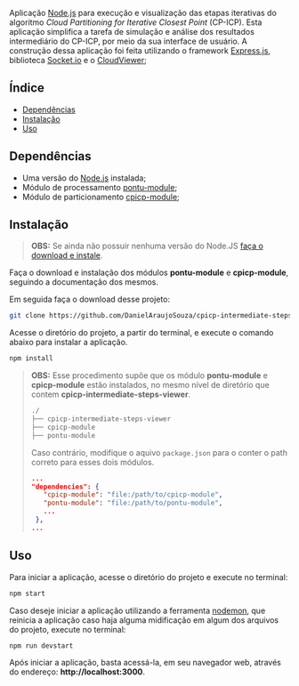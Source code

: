 Aplicação [Node.js](https://nodejs.org/) para execução e visualização das etapas iterativas do algoritmo _Cloud Partitioning for Iterative Closest Point_ (CP-ICP). Esta aplicação simplifica a tarefa de simulação e análise dos resultados intermediário do CP-ICP, por meio da sua interface de usuário. A construção dessa aplicação foi feita utilizando o framework [Express.js](https://expressjs.com/), biblioteca [Socket.io](Socket.io) e o [CloudViewer](https://github.com/DanielAraujoSouza/CloudViewer);

## Índice

- [Dependências](#dependências)
- [Instalação](#instalação)
- [Uso](#uso)

## Dependências

- Uma versão do [Node.js](https://nodejs.org/) instalada;
- Módulo de processamento [pontu-module](https://github.com/DanielAraujoSouza/pontu-module);
- Módulo de particionamento [cpicp-module](https://github.com/DanielAraujoSouza/cpicp-module);

## Instalação

> **OBS:** Se ainda não possuir nenhuma versão do Node.JS [faça o download e instale](https://nodejs.org/en/download/).

Faça o download e instalação dos módulos **pontu-module** e **cpicp-module**, seguindo a documentação dos mesmos.

Em seguida faça o download desse projeto:

```bash
git clone https://github.com/DanielAraujoSouza/cpicp-intermediate-steps-viewer
```

Acesse o diretório do projeto, a partir do terminal, e execute o comando abaixo para instalar a aplicação.

```bash
npm install
```

> **OBS:** Esse procedimento supõe que os módulo **pontu-module** e **cpicp-module** estão instalados, no mesmo nível de diretório que contem **cpicp-intermediate-steps-viewer**.
>
> ```bash
> ./
> ├── cpicp-intermediate-steps-viewer
> ├── cpicp-module
> ├── pontu-module
> ```
>
> Caso contrário, modifique o aquivo `package.json` para o conter o path correto para esses dois módulos.
>
> ```json
> ...
> "dependencies": {
>    "cpicp-module": "file:/path/to/cpicp-module",
>    "pontu-module": "file:/path/to/pontu-module",
>    ...
>  },
> ...
> ```

## Uso

Para iniciar a aplicação, acesse o diretório do projeto e execute no terminal:

```bash
npm start
```

Caso deseje iniciar a aplicação utilizando a ferramenta [nodemon](https://nodemon.io/), que reinicia a aplicação caso haja alguma midificação em algum dos arquivos do projeto, execute no terminal:

```bash
npm run devstart
```

Após iniciar a aplicação, basta acessá-la, em seu navegador web, através do endereço: **http://localhost:3000**.
